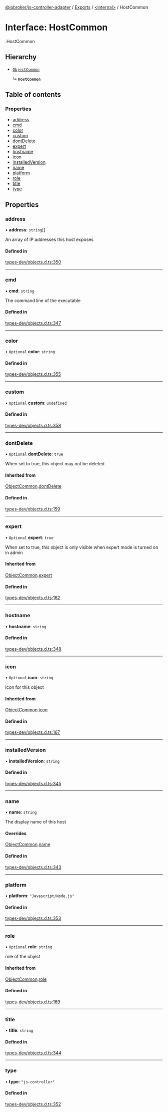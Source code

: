 [@iobroker/js-controller-adapter](../README.md) / [Exports](../modules.md) / [<internal\>](../modules/internal_.md) / HostCommon

# Interface: HostCommon

[<internal>](../modules/internal_.md).HostCommon

## Hierarchy

- [`ObjectCommon`](internal_.ObjectCommon.md)

  ↳ **`HostCommon`**

## Table of contents

### Properties

- [address](internal_.HostCommon.md#address)
- [cmd](internal_.HostCommon.md#cmd)
- [color](internal_.HostCommon.md#color)
- [custom](internal_.HostCommon.md#custom)
- [dontDelete](internal_.HostCommon.md#dontdelete)
- [expert](internal_.HostCommon.md#expert)
- [hostname](internal_.HostCommon.md#hostname)
- [icon](internal_.HostCommon.md#icon)
- [installedVersion](internal_.HostCommon.md#installedversion)
- [name](internal_.HostCommon.md#name)
- [platform](internal_.HostCommon.md#platform)
- [role](internal_.HostCommon.md#role)
- [title](internal_.HostCommon.md#title)
- [type](internal_.HostCommon.md#type)

## Properties

### address

• **address**: `string`[]

An array of IP addresses this host exposes

#### Defined in

[types-dev/objects.d.ts:350](https://github.com/ioBroker/ioBroker.js-controller/blob/78d4a34e/packages/types-dev/objects.d.ts#L350)

___

### cmd

• **cmd**: `string`

The command line of the executable

#### Defined in

[types-dev/objects.d.ts:347](https://github.com/ioBroker/ioBroker.js-controller/blob/78d4a34e/packages/types-dev/objects.d.ts#L347)

___

### color

• `Optional` **color**: `string`

#### Defined in

[types-dev/objects.d.ts:355](https://github.com/ioBroker/ioBroker.js-controller/blob/78d4a34e/packages/types-dev/objects.d.ts#L355)

___

### custom

• `Optional` **custom**: `undefined`

#### Defined in

[types-dev/objects.d.ts:358](https://github.com/ioBroker/ioBroker.js-controller/blob/78d4a34e/packages/types-dev/objects.d.ts#L358)

___

### dontDelete

• `Optional` **dontDelete**: ``true``

When set to true, this object may not be deleted

#### Inherited from

[ObjectCommon](internal_.ObjectCommon.md).[dontDelete](internal_.ObjectCommon.md#dontdelete)

#### Defined in

[types-dev/objects.d.ts:159](https://github.com/ioBroker/ioBroker.js-controller/blob/78d4a34e/packages/types-dev/objects.d.ts#L159)

___

### expert

• `Optional` **expert**: ``true``

When set to true, this object is only visible when expert mode is turned on in admin

#### Inherited from

[ObjectCommon](internal_.ObjectCommon.md).[expert](internal_.ObjectCommon.md#expert)

#### Defined in

[types-dev/objects.d.ts:162](https://github.com/ioBroker/ioBroker.js-controller/blob/78d4a34e/packages/types-dev/objects.d.ts#L162)

___

### hostname

• **hostname**: `string`

#### Defined in

[types-dev/objects.d.ts:348](https://github.com/ioBroker/ioBroker.js-controller/blob/78d4a34e/packages/types-dev/objects.d.ts#L348)

___

### icon

• `Optional` **icon**: `string`

Icon for this object

#### Inherited from

[ObjectCommon](internal_.ObjectCommon.md).[icon](internal_.ObjectCommon.md#icon)

#### Defined in

[types-dev/objects.d.ts:167](https://github.com/ioBroker/ioBroker.js-controller/blob/78d4a34e/packages/types-dev/objects.d.ts#L167)

___

### installedVersion

• **installedVersion**: `string`

#### Defined in

[types-dev/objects.d.ts:345](https://github.com/ioBroker/ioBroker.js-controller/blob/78d4a34e/packages/types-dev/objects.d.ts#L345)

___

### name

• **name**: `string`

The display name of this host

#### Overrides

[ObjectCommon](internal_.ObjectCommon.md).[name](internal_.ObjectCommon.md#name)

#### Defined in

[types-dev/objects.d.ts:343](https://github.com/ioBroker/ioBroker.js-controller/blob/78d4a34e/packages/types-dev/objects.d.ts#L343)

___

### platform

• **platform**: ``"Javascript/Node.js"``

#### Defined in

[types-dev/objects.d.ts:353](https://github.com/ioBroker/ioBroker.js-controller/blob/78d4a34e/packages/types-dev/objects.d.ts#L353)

___

### role

• `Optional` **role**: `string`

role of the object

#### Inherited from

[ObjectCommon](internal_.ObjectCommon.md).[role](internal_.ObjectCommon.md#role)

#### Defined in

[types-dev/objects.d.ts:169](https://github.com/ioBroker/ioBroker.js-controller/blob/78d4a34e/packages/types-dev/objects.d.ts#L169)

___

### title

• **title**: `string`

#### Defined in

[types-dev/objects.d.ts:344](https://github.com/ioBroker/ioBroker.js-controller/blob/78d4a34e/packages/types-dev/objects.d.ts#L344)

___

### type

• **type**: ``"js-controller"``

#### Defined in

[types-dev/objects.d.ts:352](https://github.com/ioBroker/ioBroker.js-controller/blob/78d4a34e/packages/types-dev/objects.d.ts#L352)
